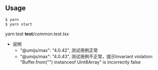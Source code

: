 ## Usage

```bash
$ yarn
$ yarn start
```

yarn test __test__/common.test.tsx

- 说明
  - "@umijs/max": "4.0.42", 测试用例正常
  - "@umijs/max": "4.0.43", 测试用例不正常，提示Invariant violation: "Buffer.from("") instanceof Uint8Array" is incorrectly false



